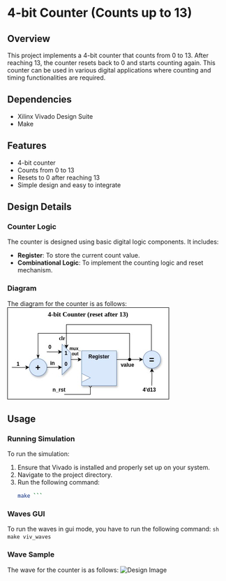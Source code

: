 # 4-bit Counter (Counts up to 13)

## Overview

This project implements a 4-bit counter that counts from 0 to 13. After reaching 13, the counter resets back to 0 and starts counting again. This counter can be used in various digital applications where counting and timing functionalities are required.

## Dependencies
- Xilinx Vivado Design Suite
- Make

## Features

- 4-bit counter
- Counts from 0 to 13
- Resets to 0 after reaching 13
- Simple design and easy to integrate

## Design Details

### Counter Logic

The counter is designed using basic digital logic components. It includes:

- **Register**: To store the current count value.
- **Combinational Logic**: To implement the counting logic and reset mechanism.

### Diagram

The diagram for the counter is as follows:
![Design Image](docs/counter.png)

## Usage

### Running Simulation
To run the simulation:
1. Ensure that Vivado is installed and properly set up on your system.
2. Navigate to the project directory.
3. Run the following command:
   ```sh
   make ```

### Waves GUI
To run the waves in gui mode, you have to run the following command:
    ```sh
    make viv_waves ```
    
### Wave Sample
The wave for the counter is as follows:
![Design Image](docs/counter_wave.png)
